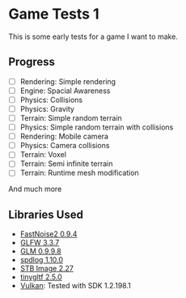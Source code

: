 # Game Tests 1
This is some early tests for a game I want to make.
## Progress
- [ ] Rendering: Simple rendering
- [ ] Engine: Spacial Awareness
- [ ] Physics: Collisions
- [ ] Physics: Gravity
- [ ] Terrain: Simple random terrain
- [ ] Physics: Simple random terrain with collisions
- [ ] Rendering: Mobile camera
- [ ] Physics: Camera collisions
- [ ] Terrain: Voxel
- [ ] Terrain: Semi infinite terrain
- [ ] Terrain: Runtime mesh modification

And much more
## Libraries Used
* [FastNoise2 0.9.4](https://github.com/Auburn/FastNoise2)
* [GLFW 3.3.7](https://www.glfw.org/)
* [GLM 0.9.9.8](https://github.com/g-truc/glm)
* [spdlog 1.10.0](https://github.com/gabime/spdlog)
* [STB Image 2.27](https://github.com/nothings/stb)
* [tinygltf 2.5.0](https://github.com/syoyo/tinygltf)
* [Vulkan](https://www.khronos.org/vulkan/): Tested with SDK 1.2.198.1
